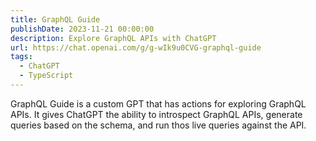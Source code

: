 ```yaml
---
title: GraphQL Guide
publishDate: 2023-11-21 00:00:00
description: Explore GraphQL APIs with ChatGPT
url: https://chat.openai.com/g/g-wIk9u0CVG-graphql-guide
tags:
  - ChatGPT
  - TypeScript
---
```


GraphQL Guide is a custom GPT that has actions for exploring GraphQL APIs. It
gives ChatGPT the ability to introspect GraphQL APIs, generate queries based on
the schema, and run thos live queries against the API.
